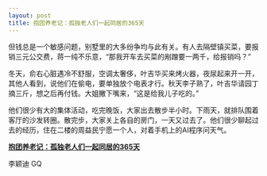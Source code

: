 ```yaml
---
layout: post
title: 抱团养老记：孤独老人们一起同居的365天
---
```


但钱总是一个敏感问题，别墅里的大多纷争均与此有关。有人去隔壁镇买菜，要报销三元公交费，蒋一纯不乐意，“那我开车去买菜的剐蹭要一两千，给报销吗？”

冬天，俞右心脏遇冷不舒服，空调太奢侈，叶吉华买来烤火器，夜尿起来开一开，其他人看到，说他们在偷电，要单独放个电表才行。秋天李子熟了，叶吉华请园丁摘三斤，想之后再付钱。大姐撇下嘴来，“这是给我儿子吃的。”

他们很少有大的集体活动，吃完晚饭，大家出去散步半小时。下雨天，就排队围着客厅的沙发转圈。散完步，大家关上各自的房门，一天又过去了。他们很少聊起过去的经历，住在二楼的周益民宁愿一个人，对着手机上的AI程序问天气。

[**抱团养老记：孤独老人们一起同居的365天**](https://mp.weixin.qq.com/s/Am5wrrnaQx3MAOLFcZFBgA)

李颖迪 GQ

